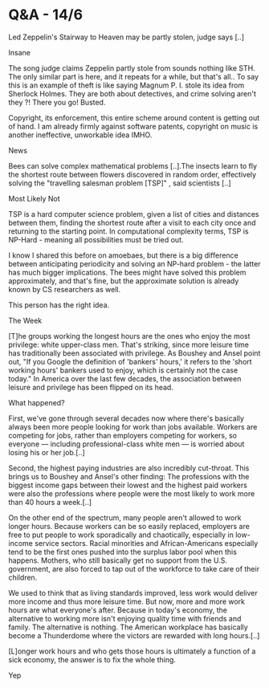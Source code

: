 # Q&A - 14/6

Led Zeppelin's Stairway to Heaven may be partly stolen, judge says [..]

Insane

The song judge claims Zeppelin partly stole from sounds nothing like STH. The only similar part is here, and it repeats for a while, but that's all.. To say this is an example of theft is like saying Magnum P. I. stole its idea from Sherlock Holmes. They are both about detectives, and crime solving aren't they ?! There you go! Busted.

Copyright, its enforcement, this entire scheme around content is getting out of hand. I am already firmly against software patents, copyright on music is another ineffective, unworkable idea IMHO.

News

Bees can solve complex mathematical problems [..].The insects learn to fly the shortest route between flowers discovered in random order, effectively solving the "travelling salesman problem [TSP]" , said scientists [..]

Most Likely Not

TSP is a hard computer science problem, given a list of cities and distances between them, finding the shortest route after a visit to each city once and returning to the starting point. In computational complexity terms, TSP is NP-Hard - meaning all possibilities must be tried out.

I know I shared this before on amoebaes, but there is a big difference between anticipating periodicity and solving an NP-hard problem - the latter has much bigger implications. The bees might have solved this problem approximately, and that's fine, but the approximate solution is already known by CS researchers as well.

This person has the right idea.

The Week

[T]he groups working the longest hours are the ones who enjoy the most privilege: white upper-class men. That's striking, since more leisure time has traditionally been associated with privilege. As Boushey and Ansel point out, "If you Google the definition of 'bankers' hours,' it refers to the 'short working hours' bankers used to enjoy, which is certainly not the case today." In America over the last few decades, the association between leisure and privilege has been flipped on its head.

What happened?

First, we've gone through several decades now where there's basically always been more people looking for work than jobs available. Workers are competing for jobs, rather than employers competing for workers, so everyone — including professional-class white men — is worried about losing his or her job.[..]

Second, the highest paying industries are also incredibly cut-throat. This brings us to Boushey and Ansel's other finding: The professions with the biggest income gaps between their lowest and the highest paid workers were also the professions where people were the most likely to work more than 40 hours a week.[..]

On the other end of the spectrum, many people aren't allowed to work longer hours. Because workers can be so easily replaced, employers are free to put people to work sporadically and chaotically, especially in low-income service sectors. Racial minorities and African-Americans especially tend to be the first ones pushed into the surplus labor pool when this happens. Mothers, who still basically get no support from the U.S. government, are also forced to tap out of the workforce to take care of their children.

We used to think that as living standards improved, less work would deliver more income and thus more leisure time. But now, more and more work hours are what everyone's after. Because in today's economy, the alternative to working more isn't enjoying quality time with friends and family. The alternative is nothing. The American workplace has basically become a Thunderdome where the victors are rewarded with long hours.[..]

[L]onger work hours and who gets those hours is ultimately a function of a sick economy, the answer is to fix the whole thing.

Yep












